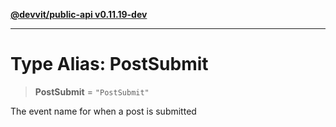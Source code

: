 [**@devvit/public-api v0.11.19-dev**](../README.md)

---

# Type Alias: PostSubmit

> **PostSubmit** = `"PostSubmit"`

The event name for when a post is submitted
